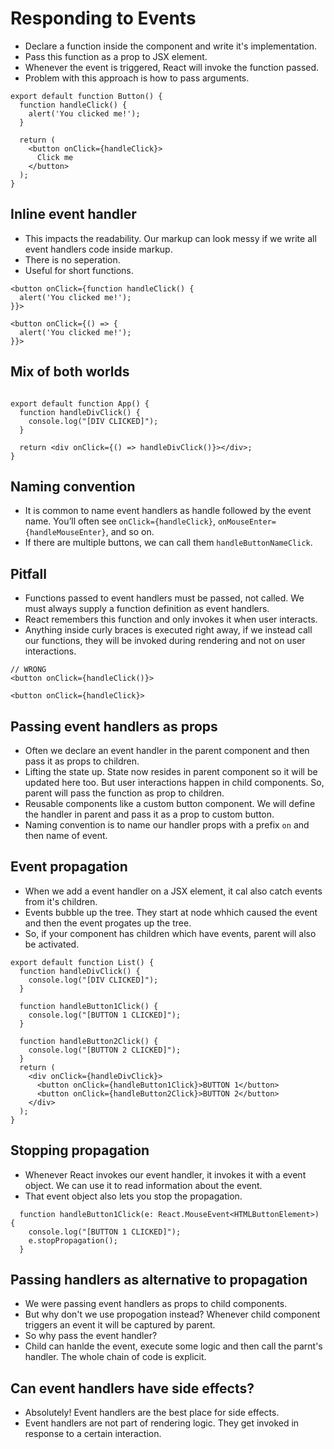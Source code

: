 # Responding to Events

- Declare a function inside the component and write it's implementation.
- Pass this function as a prop to JSX element.
- Whenever the event is triggered, React will invoke the function passed.
- Problem with this approach is how to pass arguments.

```tsx
export default function Button() {
  function handleClick() {
    alert('You clicked me!');
  }

  return (
    <button onClick={handleClick}>
      Click me
    </button>
  );
}

```

## Inline event handler

- This impacts the readability. Our markup can look messy if we write all event handlers code inside markup.
- There is no seperation.
- Useful for short functions.

```tsx
<button onClick={function handleClick() {
  alert('You clicked me!');
}}>

<button onClick={() => {
  alert('You clicked me!');
}}>
```

## Mix of both worlds

```tsx

export default function App() {
  function handleDivClick() {
    console.log("[DIV CLICKED]");
  }

  return <div onClick={() => handleDivClick()}></div>;
}
```

## Naming convention

- It is common to name event handlers as handle followed by the event name. You’ll often see `onClick={handleClick}`, `onMouseEnter={handleMouseEnter}`, and so on.
- If there are multiple buttons, we can call them `handleButtonNameClick`.


## Pitfall

- Functions passed to event handlers must be passed, not called. We must always supply a function definition as event handlers.
- React remembers this function and only invokes it when user interacts.
- Anything inside curly braces is executed right away, if we instead call our functions, they will be invoked during rendering and not on user interactions.

```tsx
// WRONG
<button onClick={handleClick()}>

<button onClick={handleClick}>	
```


## Passing event handlers as props 

- Often we declare an event handler in the parent component and then pass it as props to children.
- Lifting the state up. State now resides in parent component so it will be updated here too. But user interactions happen in child components. So, parent will pass the function as prop to children.
- Reusable components like a custom button component. We will define the handler in parent and pass it as a prop to custom button.
- Naming convention is to name our handler props with a prefix `on` and then name of event. 

## Event propagation 

- When we add a event handler on a JSX element, it cal also catch events from it's children.
- Events bubble up the tree. They start at node whhich caused the event and then the event progates up the tree.
- So, if your component has children which have events, parent will also be activated.

```tsx
export default function List() {
  function handleDivClick() {
    console.log("[DIV CLICKED]");
  }

  function handleButton1Click() {
    console.log("[BUTTON 1 CLICKED]");
  }

  function handleButton2Click() {
    console.log("[BUTTON 2 CLICKED]");
  }
  return (
    <div onClick={handleDivClick}>
      <button onClick={handleButton1Click}>BUTTON 1</button>
      <button onClick={handleButton2Click}>BUTTON 2</button>
    </div>
  );
}

```

## Stopping propagation 

- Whenever React invokes our event handler, it invokes it with a event object. We can use it to read information about the event.
- That event object also lets you stop the propagation.

```tsx
  function handleButton1Click(e: React.MouseEvent<HTMLButtonElement>) {
    console.log("[BUTTON 1 CLICKED]");
    e.stopPropagation();
  }
```

## Passing handlers as alternative to propagation 

- We were passing event handlers as props to child components.
- But why don't we use propogation instead? Whenever child component triggers an event it will be captured by parent.
- So why pass the event handler?
- Child can hanlde the event, execute some logic and then call the parnt's handler. The whole chain of code is explicit.


## Can event handlers have side effects? 

- Absolutely! Event handlers are the best place for side effects.
- Event handlers are not part of rendering logic. They get invoked in response to a certain interaction.
